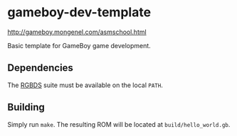 # gameboy-dev-template
http://gameboy.mongenel.com/asmschool.html

Basic template for GameBoy game development.

## Dependencies
The [RGBDS](https://github.com/rednex/rgbds) suite must be available on the local `PATH`.

## Building
Simply run `make`. The resulting ROM will be located at `build/hello_world.gb`.
